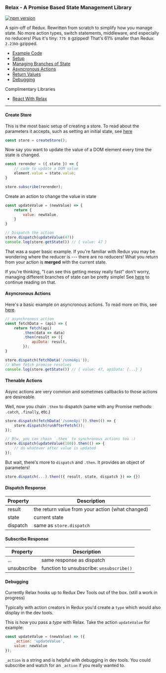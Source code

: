 ### Relax - A Promise Based State Management Library

[![npm version](https://badge.fury.io/js/%40relax-js%2Frelax.svg)](https://badge.fury.io/js/%40relax-js%2Frelax)

A spin-off of Redux. Rewritten from scratch to simplify how you manage state. No more action types, switch statements, middleware, and especially no reducers! Plus it's tiny: `775 B` gzipped! That's 61% smaller than Redux: `2.23kb` gzipped.

- [Example Code](https://github.com/relax-js/relax/tree/master/examples)
- [Setup](#create-store)
- [Managing Branches of State](https://github.com/relax-js/relax/tree/master/examples/branches)
- [Asyncronous Actions](#asyncronous-actions)
- [Return Values](#dispatch-response)
- [Debugging](#debugging)


Complimentary Libraries
- [React With Relax](https://github.com/relax-js/react-relax)

---
#### Create Store
This is the most basic setup of creating a store. To read about the parameters it accepts, such as setting an initial state, see [here](https://github.com/relax-js/relax/tree/master/examples/createStore)
```js
const store = createStore();
```

Now say you want to update the value of a DOM element every time the state is changed.
```js
const rerender = ({ state }) => {
    // code to update a DOM value
    element.value = state.value;
}

store.subscribe(rerender);
```

Create an action to change the value in state
```js
const updateValue = (newValue) => {
    return {
        value: newValue,
    }
}

// Dispatch the action
store.dispatch(updateValue(47))
console.log(store.getState()) // { value: 47 }
```
That was a super basic example. If you're familiar with Redux you may be wondering where the reducer is --- there are no reducers! What you return from your action is **merged** with the current state.

If you're thinking, "I can see this getting messy really fast" don't worry, managing different branches of state can be pretty simple! See [here](https://github.com/relax-js/relax/tree/master/examples/branches) to continue reading on that.

#### Asyncronous Actions
Here's a basic example on asyncronous actions. To read more on this, see [here](https://github.com/relax-js/relax/tree/master/examples/async).
```js
// asynchronous action
const fetchData = (api) => {
    return fetch(api)
        .then(data => data)
        .then(result => ({
            apiData: result,
        });
}

store.dispatch(fetchData('/someApi'));
// When fetch promise resolves
console.log(store.getState()) // { value: 47, apiData: {...} }
```

#### Thenable Actions
Async actions are very common and sometimes callbacks to those actions are desireable.

Well, now you chain `.then` to dispatch (same with any Promise methods: `.catch`, `.finally`, etc.)
```js
store.dispatch(fetchData('/someApi')).then(() => {
    store.dispatch(runAfterFetch());
});

// Btw, you can chain `.then` to synchronous actions too :)
store.dispatch(updateValue(100)).then(() => {
    // do whatever after value is updated
});
```

But wait, there's more to `dispatch` and `.then`. It provides an object of parameters!
```js
store.dispatch(...).then(({ result, state, dispatch }) => {})
```

#### Dispatch Response
Property | Description
---|---
result | the return value from your action (what changed)
state | current state
dispatch | same as `store.dispatch`

#### Subscribe Response
Property | Description
---|---
... | same response as dispatch
unsubscribe | function to unsubscribe: `unsubscribe()`

#### Debugging
Currently Relax hooks up to Redux Dev Tools out of the box. (still a work in progress)

Typically with action creators in Redux you'd create a `type` which would also display in the dev tools.

This is how you pass a *type* with Relax. Take the action `updateValue` for example:
```js
const updateValue = (newValue) => ({
    _action: 'updateValue',
    value: newValue
});
```
`_action` is a string and is helpful with debugging in dev tools. You could subscribe and watch for an `_action` if you really wanted to.
